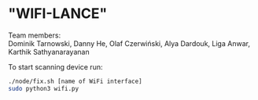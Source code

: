 # "WIFI-LANCE"

Team members: \
Dominik Tarnowski, Danny He, Olaf Czerwiński, Alya Dardouk, Liga Anwar, Karthik Sathyanarayanan

To start scanning device run:
```bash
./node/fix.sh [name of WiFi interface]
sudo python3 wifi.py
```

